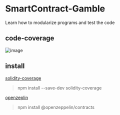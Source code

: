 # SmartContract-Gamble
Learn how to modularize programs and test the code

## code-coverage
![image](hhttps://github.com/jerryleetw1992/SmartContract-Gamble/blob/master/code%20coverage%2020191019_0343.png)

## install
[solidity-coverage](https://www.npmjs.com/package/solidity-coverage)
> npm install --save-dev solidity-coverage

[openzeplin](https://github.com/OpenZeppelin/openzeppelin-contracts)
> npm install @openzeppelin/contracts
